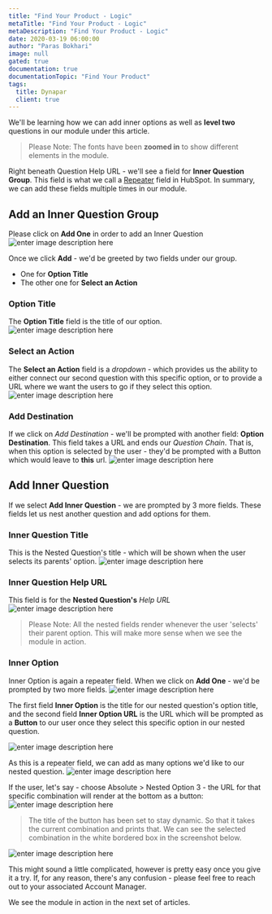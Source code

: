 ```yaml
---
title: "Find Your Product - Logic"
metaTitle: "Find Your Product - Logic"
metaDescription: "Find Your Product - Logic"
date: 2020-03-19 06:00:00
author: "Paras Bokhari"
image: null
gated: true
documentation: true
documentationTopic: "Find Your Product"
tags:
  title: Dynapar
  client: true
---
```


We'll be learning how we can add inner options as well as **level two** questions in our module under this article.

> Please Note: The fonts have been **zoomed in** to show different elements in the module.

Right beneath Question Help URL - we'll see a field for **Inner Question Group**. This field is what we call a [Repeater](https://designers.hubspot.com/blog/repeating-fields-in-the-new-module-framework) field in HubSpot. In summary, we can add these fields multiple times in our module.

## Add an Inner Question Group

Please click on **Add One** in order to add an Inner Question
![enter image description here](https://i.imgur.com/sJE5b99.png)

Once we click **Add** - we'd be greeted by two fields under our group.

- One for **Option Title**
- The other one for **Select an Action**

### Option Title

The **Option Title** field is the title of our option.
![enter image description here](https://i.imgur.com/bxYLi9y.png)

### Select an Action

The **Select an Action** field is a _dropdown_ - which provides us the ability to either connect our second question with this specific option, or to provide a URL where we want the users to go if they select this option.
![enter image description here](https://i.imgur.com/avDMGlG.png)

### Add Destination

If we click on _Add Destination_ - we'll be prompted with another field: **Option Destination**. This field takes a URL and ends our _Question Chain_. That is, when this option is selected by the user - they'd be prompted with a Button which would leave to **this** url.
![enter image description here](https://i.imgur.com/wpWEXmv.png)

## Add Inner Question

If we select **Add Inner Question** - we are prompted by 3 more fields. These fields let us nest another question and add options for them.

### Inner Question Title

This is the Nested Question's title - which will be shown when the user selects its parents' option.
![enter image description here](https://i.imgur.com/anvGKw3.png)

### Inner Question Help URL

This field is for the **Nested Question's** _Help URL_
![enter image description here](https://i.imgur.com/esG989m.png)

> Please Note: All the nested fields render whenever the user 'selects' their parent option. This will make more sense when we see the module in action.

### Inner Option

Inner Option is again a repeater field. When we click on **Add One** - we'd be prompted by two more fields.
![enter image description here](https://i.imgur.com/UQGCK5U.png)

The first field **Inner Option** is the title for our nested question's option title, and the second field **Inner Option URL** is the URL which will be prompted as a **Button** to our user once they select this specific option in our nested question.

![enter image description here](https://i.imgur.com/8dLreUN.png)

As this is a repeater field, we can add as many options we'd like to our nested question.
![enter image description here](https://i.imgur.com/04SGRBV.png)

If the user, let's say - choose Absolute > Nested Option 3 - the URL for that specific combination will render at the bottom as a button:
![enter image description here](https://i.imgur.com/GqMAytz.png)

> The title of the button has been set to stay dynamic. So that it takes the current combination and prints that. We can see the selected combination in the white bordered box in the screenshot below.

![enter image description here](https://i.imgur.com/8rvfzus.png)

This might sound a little complicated, however is pretty easy once you give it a try. If, for any reason, there's any confusion - please feel free to reach out to your associated Account Manager.

We see the module in action in the next set of articles.
